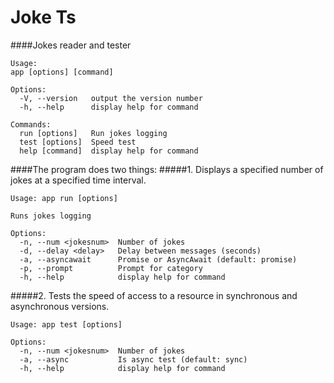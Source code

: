 # Joke Ts
####Jokes reader and tester

    Usage:
    app [options] [command]

    Options:
      -V, --version   output the version number
      -h, --help      display help for command

    Commands:
      run [options]   Run jokes logging
      test [options]  Speed test
      help [command]  display help for command
      
####The program does two things:
#####1. Displays a specified number of jokes at a specified time interval. 

    Usage: app run [options]

    Runs jokes logging

    Options:
      -n, --num <jokesnum>  Number of jokes
      -d, --delay <delay>   Delay between messages (seconds)
      -a, --asyncawait      Promise or AsyncAwait (default: promise)
      -p, --prompt          Prompt for category
      -h, --help            display help for command

#####2. Tests the speed of access to a resource in synchronous and asynchronous versions.

    Usage: app test [options]

    Options:
      -n, --num <jokesnum>  Number of jokes
      -a, --async           Is async test (default: sync)
      -h, --help            display help for command
